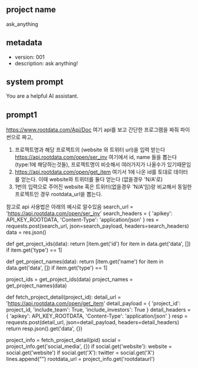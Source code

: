 ## project name ##
ask_anything

## metadata ##
- version: 001
- description: ask anything!

## system prompt ##
You are a helpful AI assistant.

## prompt1 ##
https://www.rootdata.com/Api/Doc 여기 api를 보고 간단한 프로그램을 짜줘
파이썬으로 짜고,
1. 프로젝트명과 해당 프로젝트의 (website 와 트위터 url)을 입력 받는다 https://api.rootdata.com/open/ser_inv 여기에서 id, name 들을 뽑는다 (type:1에 해당하는것들), 프로젝트명이 비슷해서 여러가지가 나올수가 있기때문임
2. https://api.rootdata.com/open/get_item 여기서 1에 나온 id를 토대로 데이터를 얻는다. 이때 website와 트위터를 둘다 얻는다 (없을경우 'N/A'로)
3. 1번의 입력으로 주어진 website 혹은 트위터(없을경우 'N/A'임)랑 비교해서 동일한 프로젝트인 경우 rootdata_url을 뽑는다.

참고로 api 사용법은 아래의 예시로 알수있음
search_url = 'https://api.rootdata.com/open/ser_inv'
search_headers = {
    'apikey': API_KEY_ROOTDATA,
    'Content-Type': 'application/json'
}
res = requests.post(search_url, json=search_payload, headers=search_headers)
data = res.json()

def get_project_ids(data):
    return [item.get('id') for item in data.get('data', []) if item.get('type') == 1]

def get_project_names(data):
    return [item.get('name') for item in data.get('data', []) if item.get('type') == 1]

project_ids = get_project_ids(data)
    project_names = get_project_names(data)

def fetch_project_detail(project_id):
    detail_url = 'https://api.rootdata.com/open/get_item'
    detail_payload = {
        'project_id': project_id,
        'include_team': True,
        'include_investors': True
    }
    detail_headers = {
        'apikey': API_KEY_ROOTDATA,
        'Content-Type': 'application/json'
    }
    resp = requests.post(detail_url, json=detail_payload, headers=detail_headers)
    return resp.json().get('data', {})

project_info = fetch_project_detail(pid)
social = project_info.get('social_media', {})
if social.get('website'):
    website = social.get('website')
if social.get('X'):
    twitter = social.get('X')
lines.append("")
rootdata_url = project_info.get('rootdataurl')